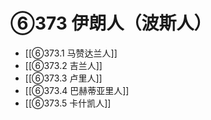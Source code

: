 # ⑥373 伊朗人（波斯人）

- [[⑥373.1 马赞达兰人]]
- [[⑥373.2 吉兰人]]
- [[⑥373.3 卢里人]]
- [[⑥373.4 巴赫蒂亚里人]]
- [[⑥373.5 卡什凯人]]
	
